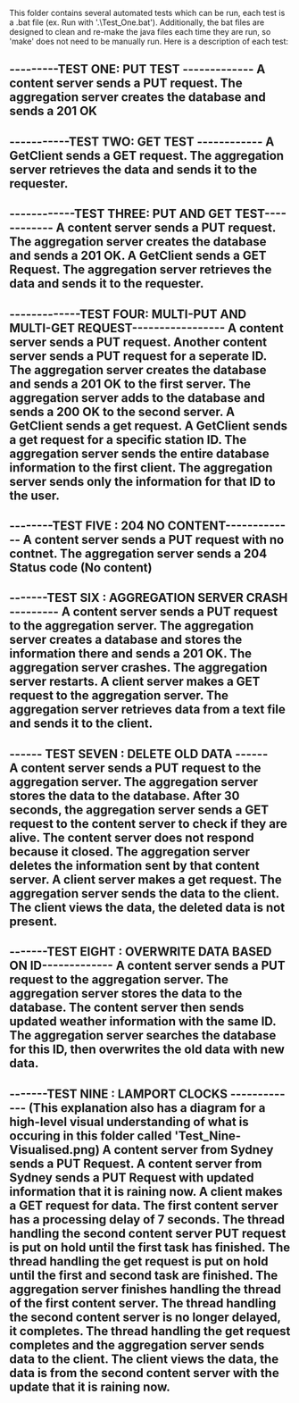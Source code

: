 This folder contains several automated tests which can be run, each test is a .bat file (ex. Run with '.\Test_One.bat').
Additionally, the bat files are designed to clean and re-make the java files each time they are run, so 'make' does not need to be manually run. 
Here is a description of each test:


---------TEST ONE: PUT TEST ------------- 
A content server sends a PUT request.
The aggregation server creates the database and sends a 201 OK
-------------------------------------------

-----------TEST TWO: GET TEST ------------ 
A GetClient sends a GET request.
The aggregation server retrieves the data and sends it to the requester.
-------------------------------------------------------------------

------------TEST THREE: PUT AND GET TEST------------ 
A content server sends a PUT request.
The aggregation server creates the database and sends a 201 OK.
A GetClient sends a GET Request.
The aggregation server retrieves the data and sends it to the requester.
---------------------------------------------------------------------

-------------TEST FOUR: MULTI-PUT AND MULTI-GET REQUEST----------------- 
A content server sends a PUT request.
Another content server sends a PUT request for a seperate ID.
The aggregation server creates the database and sends a 201 OK to the first server.
The aggregation server adds to the database and sends a 200 OK to the second server.
A GetClient sends a get request.
A GetClient sends a get request for a specific station ID. 
The aggregation server sends the entire database information to the first client.
The aggregation server sends only the information for that ID to the user. 
------------------------------------------------------

--------TEST FIVE : 204 NO CONTENT------------- 
A content server sends a PUT request with no contnet.
The aggregation server sends a 204 Status code (No content)
------------------------------------------------

-------TEST SIX : AGGREGATION SERVER CRASH --------- 
A content server sends a PUT request to the aggregation server.
The aggregation server creates a database and stores the information there and sends a 201 OK.
The aggregation server crashes.
The aggregation server restarts.
A client server makes a GET request to the aggregation server.
The aggregation server retrieves data from a text file and sends it to the client.
---------------------------------------------------------------------------------

------ TEST SEVEN : DELETE OLD DATA ------  
A content server sends a PUT request to the aggregation server.
The aggregation server stores the data to the database.
After 30 seconds, the aggregation server sends a GET request to the content server to check if they are alive. 
The content server does not respond because it closed. 
The aggregation server deletes the information sent by that content server.
A client server makes a get request.
The aggregation server sends the data to the client.
The client views the data, the deleted data is not present.
--------------------------------------------------------------------

-------TEST EIGHT : OVERWRITE DATA BASED ON ID------------- 
A content server sends a PUT request to the aggregation server.
The aggregation server stores the data to the database.
The content server then sends updated weather information with the same ID.
The aggregation server searches the database for this ID, then overwrites the old data with new data. 
----------------------------------------------------------------------------

-------TEST NINE : LAMPORT CLOCKS -------------
(This explanation also has a diagram for a high-level visual understanding of what is occuring in this folder called 'Test_Nine-Visualised.png)
A content server from Sydney sends a PUT Request. 
A content server from Sydney sends a PUT Request with updated information that it is raining now.
A client makes a GET request for data.
The first content server has a processing delay of 7 seconds. 
The thread handling the second content server PUT request is put on hold until the first task has finished.
The thread handling the get request is put on hold until the first and second task are finished.
The aggregation server finishes handling the thread of the first content server.
The thread handling the second content server is no longer delayed, it completes.
The thread handling the get request completes and the aggregation server sends data to the client.
The client views the data, the data is from the second content server with the update that it is raining now. 
---------------------------------------------------------------------------